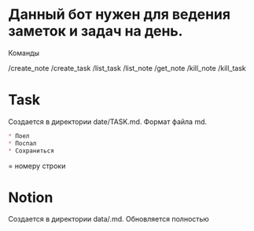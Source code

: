 # Данный бот нужен для ведения заметок и задач на день.
Команды

/create_note <tag>
/create_task
/list_task
/list_note
/get_note <id>
/kill_note <id>
/kill_task <id>

# Task 
Создается в директории date/TASK.md.
Формат файла md.
```md
* Поел
* Поспал
* Сохраниться
```
<id> = номеру строки

# Notion
Создается в директории data/<tag>.md.
Обновляется полностью